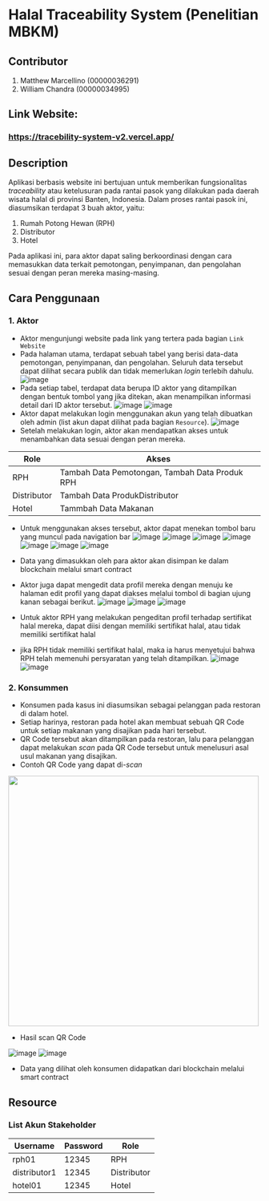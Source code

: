 # Halal Traceability System (Penelitian MBKM)

## Contributor
1. Matthew Marcellino (00000036291)
2. William Chandra (00000034995)

## Link Website:
### https://tracebility-system-v2.vercel.app/

## Description
Aplikasi berbasis website ini bertujuan untuk memberikan fungsionalitas _traceability_ atau ketelusuran pada rantai pasok yang dilakukan pada daerah wisata halal di provinsi Banten, Indonesia. Dalam proses rantai pasok ini, diasumsikan terdapat 3 buah aktor, yaitu:
1. Rumah Potong Hewan (RPH)
2. Distributor
3. Hotel

Pada aplikasi ini, para aktor dapat saling berkoordinasi dengan cara memasukkan data terkait pemotongan, penyimpanan, dan pengolahan sesuai dengan peran mereka masing-masing.

## Cara Penggunaan
### 1. Aktor
- Aktor mengunjungi website pada link yang tertera pada bagian `Link Website`
- Pada halaman utama, terdapat sebuah tabel yang berisi data-data pemotongan, penyimpanan, dan pengolahan. Seluruh data tersebut dapat dilihat secara publik dan tidak memerlukan _login_ terlebih dahulu.
![image](https://user-images.githubusercontent.com/79161142/174567195-d5052cb5-bcaf-4d1c-a1c9-87cc1d1363b4.png)
- Pada setiap tabel, terdapat data berupa ID aktor yang ditampilkan dengan bentuk tombol yang jika ditekan, akan menampilkan informasi detail dari ID aktor tersebut.
![image](https://user-images.githubusercontent.com/79161142/174566917-e3e7492f-b33e-4868-a826-ce38b3d9bf8c.png)
![image](https://user-images.githubusercontent.com/79161142/174566985-37a55895-17a9-4b66-9639-bb5a61e734a8.png)
- Aktor dapat melakukan login menggunakan akun yang telah dibuatkan oleh admin (list akun dapat dilihat pada bagian `Resource`).
![image](https://user-images.githubusercontent.com/81855912/172973471-bdfa9369-c37e-492e-b2ac-770bdf54b2a3.png)
- Setelah melakukan login, aktor akan mendapatkan akses untuk menambahkan data sesuai dengan peran mereka.

| Role  | Akses |
| ------------- | ------------- |
| RPH | Tambah Data Pemotongan, Tambah Data Produk RPH |
| Distributor | Tambah Data ProdukDistributor |
| Hotel | Tammbah Data Makanan |

- Untuk menggunakan akses tersebut, aktor dapat menekan tombol baru yang muncul pada navigation bar
![image](https://user-images.githubusercontent.com/79161142/174563662-f360b8be-9788-4749-bb3c-9e5f57b99b50.png)
![image](https://user-images.githubusercontent.com/79161142/174564633-42890ab8-9cb6-4719-8206-a9d381a2057c.png)
![image](https://user-images.githubusercontent.com/79161142/174564931-001c9685-5eb6-4dcb-82c5-8f7a93e4d1de.png)
![image](https://user-images.githubusercontent.com/79161142/174567459-0f209da3-f8aa-452b-9851-343e4bf615b4.png)
![image](https://user-images.githubusercontent.com/79161142/174568486-9d3078d6-cd3e-427d-8f99-1ae85e200469.png)
![image](https://user-images.githubusercontent.com/79161142/174571628-06a2db1c-ef4a-42f2-961c-d0c8098a79e1.png)
![image](https://user-images.githubusercontent.com/79161142/174571552-a76f678d-e78d-4edd-ba0d-59ba247cd7ea.png)


- Data yang dimasukkan oleh para aktor akan disimpan ke dalam blockchain melalui smart contract

- Aktor juga dapat mengedit data profil mereka dengan menuju ke halaman edit profil yang dapat diakses melalui tombol di bagian ujung kanan sebagai berikut.
![image](https://user-images.githubusercontent.com/79161142/174716499-d70fcbdd-e6fc-42e6-b46e-9876da02868d.png)
![image](https://user-images.githubusercontent.com/79161142/174716564-1a04c791-c543-442c-91b3-b03c5b730755.png)
![image](https://user-images.githubusercontent.com/79161142/174716684-c752ec54-5d5c-44d7-8d20-fef58eedc142.png)

- Untuk aktor RPH yang melakukan pengeditan profil terhadap sertifikat halal mereka, dapat diisi dengan memiliki sertifikat halal, atau tidak memiliki sertifikat halal 
- jika RPH tidak memiliki sertifikat halal, maka ia harus menyetujui bahwa RPH telah memenuhi persyaratan yang telah ditampilkan.
![image](https://user-images.githubusercontent.com/79161142/174717017-882443b3-c083-4d8e-babe-9d21dfaf3ea4.png)
![image](https://user-images.githubusercontent.com/79161142/174717159-9647d60a-5cc9-4687-96c0-efeec95a38e7.png)

### 2. Konsummen
- Konsumen pada kasus ini diasumsikan sebagai pelanggan pada restoran di dalam hotel. 
- Setiap harinya, restoran pada hotel akan membuat sebuah QR Code untuk setiap makanan yang disajikan pada hari tersebut. 
- QR Code tersebut akan ditampilkan pada restoran, lalu para pelanggan dapat melakukan _scan_ pada QR Code tersebut untuk menelusuri asal usul makanan yang disajikan.
- Contoh QR Code yang dapat di-_scan_
<img src="https://user-images.githubusercontent.com/81855912/172974690-dd50ae9b-bdcd-479f-b906-c24cc9f8eea6.png" width="500">

- Hasil scan QR Code

![image](https://user-images.githubusercontent.com/79161142/174572684-c5a24d45-85b1-48a7-9222-c85eb130bc34.png)
![image](https://user-images.githubusercontent.com/79161142/174572828-d873d73d-5361-4894-83fd-94681690c7ca.png)

- Data yang dilihat oleh konsumen didapatkan dari blockchain melalui smart contract

## Resource
### List Akun Stakeholder
| Username  | Password | Role |
| ------------- | ------------- | ------------- |
| rph01  | 12345 | RPH |
| distributor1  | 12345 | Distributor |
| hotel01  | 12345 | Hotel |
